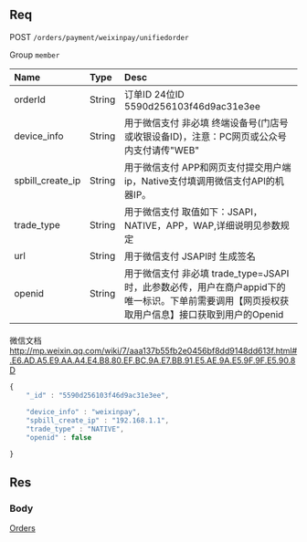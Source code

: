 ## Req

POST `/orders/payment/weixinpay/unifiedorder`

Group `member`


| Name             | Type     | Desc                              |
|:-----------------|:---------|:----------------------------------|
| orderId          | String   | 订单ID 24位ID 5590d256103f46d9ac31e3ee   |
| device_info      | String   | 用于微信支付 非必填 终端设备号(门店号或收银设备ID)，注意：PC网页或公众号内支付请传"WEB"                         |
| spbill_create_ip | String   | 用于微信支付 APP和网页支付提交用户端ip，Native支付填调用微信支付API的机器IP。                        |
| trade_type       | String   | 用于微信支付 取值如下：JSAPI，NATIVE，APP，WAP,详细说明见参数规定                          |
| url              | String   | 用于微信支付 JSAPI时  生成签名                         |
| openid           | String   | 用于微信支付 非必填 trade_type=JSAPI时，此参数必传，用户在商户appid下的唯一标识。下单前需要调用【网页授权获取用户信息】接口获取到用户的Openid                       |


####
微信文档 http://mp.weixin.qq.com/wiki/7/aaa137b55fb2e0456bf8dd9148dd613f.html#.E6.AD.A5.E9.AA.A4.E4.B8.80.EF.BC.9A.E7.BB.91.E5.AE.9A.E5.9F.9F.E5.90.8D

```js
{
    "_id" : "5590d256103f46d9ac31e3ee",

    "device_info" : "weixinpay",
    "spbill_create_ip" : "192.168.1.1",
    "trade_type" : "NATIVE",
    "openid" : false

}
```


## Res
### Body




[Orders](../Order)